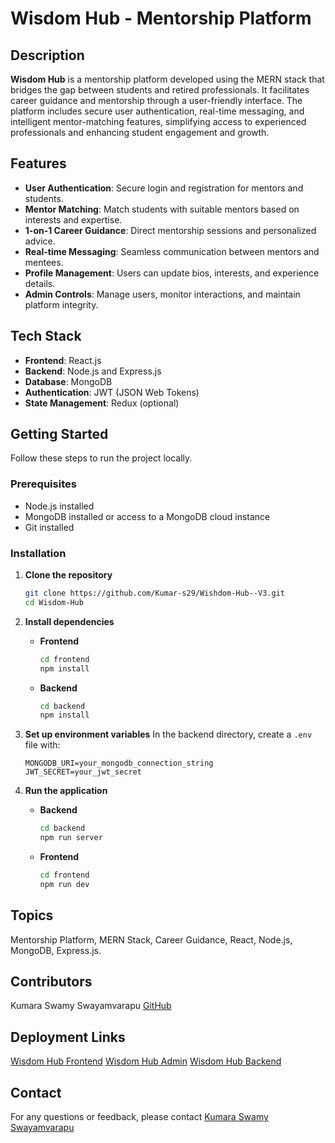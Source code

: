 # Wisdom Hub - Mentorship Platform

## Description

**Wisdom Hub** is a mentorship platform developed using the MERN stack that bridges the gap between students and retired professionals. It facilitates career guidance and mentorship through a user-friendly interface. The platform includes secure user authentication, real-time messaging, and intelligent mentor-matching features, simplifying access to experienced professionals and enhancing student engagement and growth.

## Features

- **User Authentication**: Secure login and registration for mentors and students.
- **Mentor Matching**: Match students with suitable mentors based on interests and expertise.
- **1-on-1 Career Guidance**: Direct mentorship sessions and personalized advice.
- **Real-time Messaging**: Seamless communication between mentors and mentees.
- **Profile Management**: Users can update bios, interests, and experience details.
- **Admin Controls**: Manage users, monitor interactions, and maintain platform integrity.

## Tech Stack

- **Frontend**: React.js
- **Backend**: Node.js and Express.js
- **Database**: MongoDB
- **Authentication**: JWT (JSON Web Tokens)
- **State Management**: Redux (optional)

## Getting Started

Follow these steps to run the project locally.

### Prerequisites

- Node.js installed
- MongoDB installed or access to a MongoDB cloud instance
- Git installed

### Installation

1. **Clone the repository**

   ```bash
   git clone https://github.com/Kumar-s29/Wishdom-Hub--V3.git
   cd Wisdom-Hub
   ```

2. **Install dependencies**

   - **Frontend**

     ```bash
     cd frontend
     npm install
     ```

   - **Backend**

     ```bash
     cd backend
     npm install
     ```

3. **Set up environment variables**
   In the backend directory, create a `.env` file with:

   ```env
   MONGODB_URI=your_mongodb_connection_string
   JWT_SECRET=your_jwt_secret
   ```

4. **Run the application**

   - **Backend**

     ```bash
     cd backend
     npm run server
     ```

   - **Frontend**

     ```bash
     cd frontend
     npm run dev
     ```

## Topics

Mentorship Platform, MERN Stack, Career Guidance, React, Node.js, MongoDB, Express.js.

## Contributors

Kumara Swamy Swayamvarapu [GitHub](https://github.com/Kumar-s29)

## Deployment Links

[Wisdom Hub Frontend](https://wishdom-hub-frontend.onrender.com)
[Wisdom Hub Admin](https://wishdom-hub-admin.onrender.com)
[Wisdom Hub Backend](https://wishdom-hub-backend.onrender.com)


## Contact

For any questions or feedback, please contact [Kumara Swamy Swayamvarapu](https://www.linkedin.com/in/kumar-swamy-381587270/)
